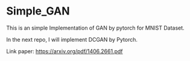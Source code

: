 # Simple_GAN

This is an simple Implementation of GAN by pytorch for MNIST Dataset.

In the next repo, I will implement DCGAN by Pytorch.

Link paper: https://arxiv.org/pdf/1406.2661.pdf

